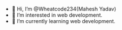 - 👋 Hi, I’m @Wheatcode234(Mahesh Yadav)
- 👀 I’m interested in web development.
- 🌱 I’m currently learning web development.
